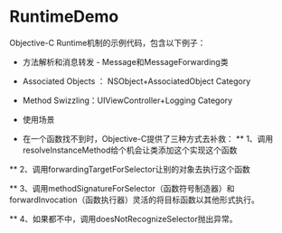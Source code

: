 # RuntimeDemo
Objective-C Runtime机制的示例代码，包含以下例子：

* 方法解析和消息转发 - Message和MessageForwarding类
* Associated Objects ： NSObject+AssociatedObject Category
* Method Swizzling：UIViewController+Logging Category

* 使用场景
* 在一个函数找不到时，Objective-C提供了三种方式去补救：
** 1、调用resolveInstanceMethod给个机会让类添加这个实现这个函数

** 2、调用forwardingTargetForSelector让别的对象去执行这个函数

** 3、调用methodSignatureForSelector（函数符号制造器）和forwardInvocation（函数执行器）灵活的将目标函数以其他形式执行。

** 4、如果都不中，调用doesNotRecognizeSelector抛出异常。


